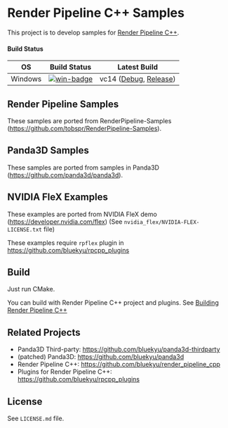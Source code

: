 # Render Pipeline C++ Samples

This project is to develop samples for [Render Pipeline C++](https://github.com/bluekyu/render_pipeline_cpp).

#### Build Status
| OS       | Build Status             | Latest Build                                                                    |
| :------: | :----------------------: | :-----------------------------------------------------------------------------: |
| Windows  | [![win-badge]][win-link] | vc14 ([Debug][win-debug], [Release][win-release]) |

[win-badge]: https://ci.appveyor.com/api/projects/status/3chdlviqgf9uhudk/branch/master?svg=true "AppVeyor build status"
[win-link]: https://ci.appveyor.com/project/bluekyu/rpcpp-samples/branch/master "AppVeyor build link"
[win-debug]: https://ci.appveyor.com/api/projects/bluekyu/rpcpp-samples/artifacts/rpcpp_samples.7z?branch=master&job=Configuration%3A+Debug "Download latest build (Debug)"
[win-release]: https://ci.appveyor.com/api/projects/bluekyu/rpcpp-samples/artifacts/rpcpp_samples.7z?branch=master&job=Configuration%3A+Release "Download latest build (Release)"



## Render Pipeline Samples
These samples are ported from RenderPipeline-Samples (https://github.com/tobspr/RenderPipeline-Samples).



## Panda3D Samples
These samples are ported from samples in Panda3D (https://github.com/panda3d/panda3d).



## NVIDIA FleX Examples
These examples are ported from NVIDIA FleX demo (https://developer.nvidia.com/flex)
(See `nvidia_flex/NVIDIA-FLEX-LICENSE.txt` file)

These examples require `rpflex` plugin in https://github.com/bluekyu/rpcpp_plugins



## Build
Just run CMake.

You can build with Render Pipeline C++ project and plugins.
See [Building Render Pipeline C++](https://github.com/bluekyu/render_pipeline_cpp/blob/master/docs/build_rpcpp.md)



## Related Projects
- Panda3D Third-party: https://github.com/bluekyu/panda3d-thirdparty
- (patched) Panda3D: https://github.com/bluekyu/panda3d
- Render Pipeline C++: https://github.com/bluekyu/render_pipeline_cpp
- Plugins for Render Pipeline C++: https://github.com/bluekyu/rpcpp_plugins



## License
See `LICENSE.md` file.

